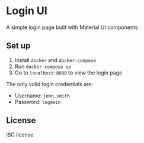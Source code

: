 # Login UI
A simple login page built with Material UI components

## Set up
1. Install `docker` and `docker-compose`
2. Run `docker-compose up`
3. Go to `localhost:8080` to view the login page

The only valid login credentials are:
  - Username: `john.smith`
  - Password: `logmein`

## License
ISC license
